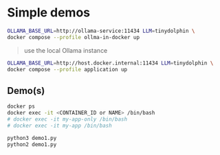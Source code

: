# Simple demos

```bash
OLLAMA_BASE_URL=http://ollama-service:11434 LLM=tinydolphin \
docker compose --profile ollma-in-docker up
```

> use the local Ollama instance
```bash
OLLAMA_BASE_URL=http://host.docker.internal:11434 LLM=tinydolphin \
docker compose --profile application up
```


## Demo(s)

```bash
docker ps
docker exec -it <CONTAINER_ID or NAME> /bin/bash
# docker exec -it my-app-only /bin/bash
# docker exec -it my-app /bin/bash

```

```bash
python3 demo1.py
python2 demo1.py
```



